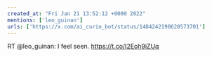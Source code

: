 ```yaml
---
created_at: "Fri Jan 21 13:52:12 +0000 2022"
mentions: ['leo_guinan']
urls: ['https://x.com/ai_curio_bot/status/1484242190620573701']
---
```


RT @leo_guinan: I feel seen. https://t.co/I2Eoh9iZUq